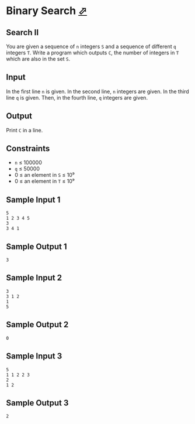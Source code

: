 # Binary Search [⬀](https://judge.u-aizu.ac.jp/onlinejudge/description.jsp?id=ALDS1_4_B)

## Search II
You are given a sequence of `n` integers `S` and a sequence of different `q` integers `T`. Write a program which outputs `C`, the number of integers in `T` which are also in the set `S`.

## Input
In the first line `n` is given. In the second line, `n` integers are given. In the third line `q` is given. Then, in the fourth line, `q` integers are given.

## Output
Print `C` in a line.

## Constraints
- `n` ≤ 100000
- `q` ≤ 50000
- 0 ≤ an element in `S` ≤ 10⁹
- 0 ≤ an element in `T` ≤ 10⁹

## Sample Input 1
```
5
1 2 3 4 5
3
3 4 1
```

## Sample Output 1
```
3
```

## Sample Input 2
```
3
3 1 2
1
5
```

## Sample Output 2
```
0
```

## Sample Input 3
```
5
1 1 2 2 3
2
1 2
```

## Sample Output 3
```
2
```
